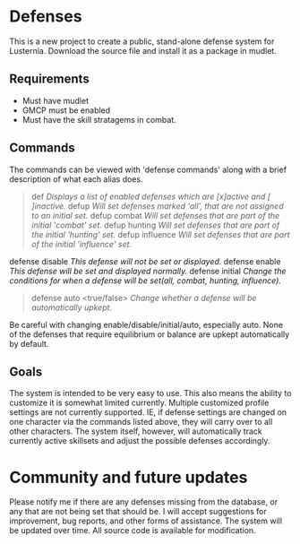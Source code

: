 # Defenses

This is a new project to create a public, stand-alone defense system for Lusternia. Download the source file and install it as a package in mudlet.

## Requirements

* Must have mudlet
* GMCP must be enabled
* Must have the skill stratagems in combat.

## Commands

The commands can be viewed with 'defense commands' along with a brief description of what each alias does.

> def                                       *Displays a list of enabled defenses which are [x]active and [ ]inactive.*
defup                                     *Will set defenses marked 'all', that are not assigned to an initial set.*
defup combat                              *Will set defenses that are part of the initial 'combat' set.*
defup hunting                             *Will set defenses that are part of the initial 'hunting' set.*
defup influence                           *Will set defenses that are part of the initial 'influence' set.*

defense disable <defense>                 *This defense will not be set or displayed.*
defense enable <defense>                  *This defense will be set and displayed normally.*
defense initial <defense> <initial set>   *Change the conditions for when a defense will be set(all, combat, hunting, influence).*
> defense auto <defense> <true/false>       *Change whether a defense will be automatically upkept.*

Be careful with changing enable/disable/initial/auto, especially auto. None of the defenses that require equilibrium or balance are upkept automatically by default. 

## Goals

The system is intended to be very easy to use. This also means the ability to customize it is somewhat limited currently. Multiple customized profile settings are not currently supported. IE, if defense settings are changed on one character via the commands listed above, they will carry over to all other characters. The system itself, however, will automatically track currently active skillsets and adjust the possible defenses accordingly.

# Community and future updates

Please notify me if there are any defenses missing from the database, or any that are not being set that should be. I will accept suggestions for improvement, bug reports, and other forms of assistance. The system will be updated over time. All source code is available for modification.
